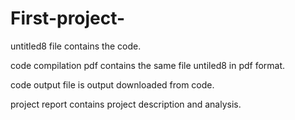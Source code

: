 # First-project-

untitled8 file contains the code.

code compilation pdf contains the same file untiled8 in pdf format.

code output file is output downloaded from code.

project report contains project description and analysis.

